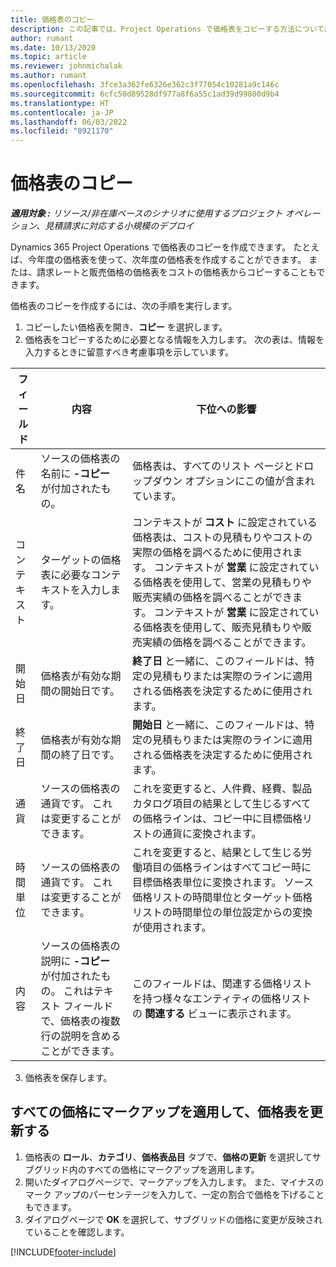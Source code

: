 ```yaml
---
title: 価格表のコピー
description: この記事では、Project Operations で価格表をコピーする方法について説明します。
author: rumant
ms.date: 10/13/2020
ms.topic: article
ms.reviewer: johnmichalak
ms.author: rumant
ms.openlocfilehash: 3fce3a362fe6326e362c3f77054c10281a9c146c
ms.sourcegitcommit: 6cfc50d89528df977a8f6a55c1ad39d99800d9b4
ms.translationtype: HT
ms.contentlocale: ja-JP
ms.lasthandoff: 06/03/2022
ms.locfileid: "8921170"
---
```

# <a name="copy-price-lists"></a>価格表のコピー

_**適用対象 :** リソース/非在庫ベースのシナリオに使用するプロジェクト オペレーション、見積請求に対応する小規模のデプロイ_

Dynamics 365 Project Operations で価格表のコピーを作成できます。 たとえば、今年度の価格表を使って、次年度の価格表を作成することができます。  または、請求レートと販売価格の価格表をコストの価格表からコピーすることもできます。 

価格表のコピーを作成するには、次の手順を実行します。

1. コピーしたい価格表を開き、**コピー** を選択します。
2. 価格表をコピーするために必要となる情報を入力します。 次の表は、情報を入力するときに留意すべき考慮事項を示しています。

| フィールド | 内容 | 下位への影響 |
| --- | --- | --- |
| 件名 | ソースの価格表の名前に **-コピー** が付加されたもの。 | 価格表は、すべてのリスト ページとドロップダウン オプションにこの値が含まれています。 |
| コンテキスト | ターゲットの価格表に必要なコンテキストを入力します。 | コンテキストが **コスト** に設定されている価格表は、コストの見積もりやコストの実際の価格を調べるために使用されます。 コンテキストが **営業** に設定されている価格表を使用して、営業の見積もりや販売実績の価格を調べることができます。 コンテキストが **営業** に設定されている価格表を使用して、販売見積もりや販売実績の価格を調べることができます。 |
| 開始日 | 価格表が有効な期間の開始日です。 | **終了日** と一緒に、このフィールドは、特定の見積もりまたは実際のラインに適用される価格表を決定するために使用されます。 |
| 終了日 | 価格表が有効な期間の終了日です。 | **開始日** と一緒に、このフィールドは、特定の見積もりまたは実際のラインに適用される価格表を決定するために使用されます。 |
| 通貨 | ソースの価格表の通貨です。 これは変更することができます。 | これを変更すると、人件費、経費、製品カタログ項目の結果として生じるすべての価格ラインは、コピー中に目標価格リストの通貨に変換されます。 |
| 時間単位 | ソースの価格表の通貨です。 これは変更することができます。 | これを変更すると、結果として生じる労働項目の価格ラインはすべてコピー時に目標価格表単位に変換されます。 ソース価格リストの時間単位とターゲット価格リストの時間単位の単位設定からの変換が使用されます。 |
| 内容 | ソースの価格表の説明に **-コピー** が付加されたもの。 これはテキスト フィールドで、価格表の複数行の説明を含めることができます。 | このフィールドは、関連する価格リストを持つ様々なエンティティの価格リストの **関連する** ビューに表示されます。 |

3. 価格表を保存します。 

## <a name="update-a-price-list-by-applying-a-mark-up-to-all-the-prices"></a>すべての価格にマークアップを適用して、価格表を更新する

1. 価格表の **ロール**、**カテゴリ**、**価格表品目** タブで、**価格の更新** を選択してサブグリッド内のすべての価格にマークアップを適用します。 
2. 開いたダイアログページで、マークアップを入力します。 また、マイナスのマーク アップのパーセンテージを入力して、一定の割合で価格を下げることもできます。 
3. ダイアログページで **OK** を選択して、サブグリッドの価格に変更が反映されていることを確認します。


[!INCLUDE[footer-include](../includes/footer-banner.md)]